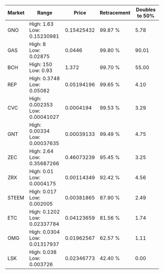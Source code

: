 | Market | Range | Price| Retracement | Doubles to 50% |
| --- | --- | --- | --- | --- |
| GNO | High: 1.63<br />Low: 0.15230981 | 0.15425432 | 99.87 % | 5.78 |
| GAS | High: 8<br />Low: 0.02875 | 0.0446 | 99.80 % | 90.01 |
| BCH | High: 150<br />Low: 0.93 | 1.372 | 99.70 % | 55.00 |
| REP | High: 0.3748<br />Low: 0.05082 | 0.05194196 | 99.65 % | 4.10 |
| CVC | High: 0.002353<br />Low: 0.00041027 | 0.0004194 | 99.53 % | 3.29 |
| GNT | High: 0.00334<br />Low: 0.00037635 | 0.00039133 | 99.49 % | 4.75 |
| ZEC | High: 2.64<br />Low: 0.35687266 | 0.46073239 | 95.45 % | 3.25 |
| ZRX | High: 0.01<br />Low: 0.0004175 | 0.00114349 | 92.42 % | 4.56 |
| STEEM | High: 0.017<br />Low: 0.002005 | 0.00381865 | 87.90 % | 2.49 |
| ETC | High: 0.1202<br />Low: 0.02337784 | 0.04123659 | 81.56 % | 1.74 |
| OMG | High: 0.0304<br />Low: 0.01317937 | 0.01962567 | 62.57 % | 1.11 |
| LSK | High: 0.038<br />Low: 0.003726 | 0.02346773 | 42.40 % | 0.00 |

